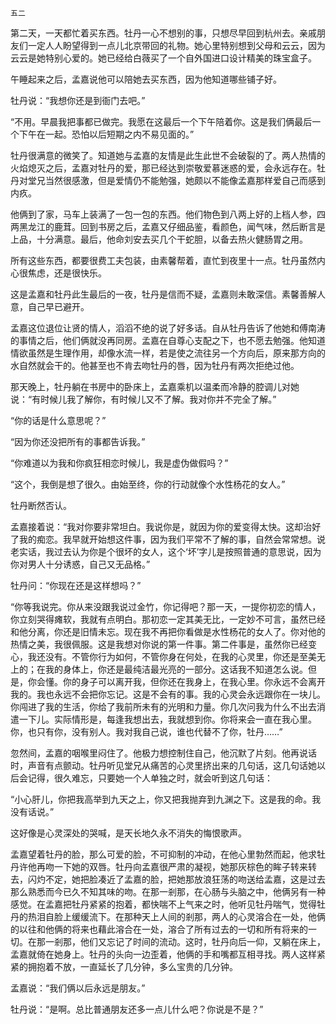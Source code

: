     五二 

   第二天，一天都忙着买东西。牡丹一心不想别的事，只想尽早回到杭州去。亲戚朋友们一定人人盼望得到一点儿北京带回的礼物。她心里特别想到父母和云云，因为云云是她特别心爱的。她已经给白薇买了一个自外国进口设计精美的珠宝盒子。

   午睡起来之后，孟嘉说他可以陪她去买东西，因为他知道哪些铺子好。

   牡丹说：“我想你还是到衙门去吧。”

   “不用。早晨我把事都已做完。我愿在这最后一个下午陪着你。这是我们俩最后一个下午在一起。恐怕以后短期之内不易见面的。”

   牡丹很满意的微笑了。知道她与孟嘉的友情是此生此世不会破裂的了。两人热情的火焰熄灭之后，孟嘉对牡丹的爱，那已经达到崇敬爱慕迷惑的爱，会永远存在。牡丹对堂兄当然很感激，但是爱情仍不能勉强，她颇以不能像孟嘉那样爱自己而感到内疚。

   他俩到了家，马车上装满了一包一包的东西。他们物色到八两上好的上档人参，四两黑龙江的鹿茸。回到书房之后，孟嘉又仔细品鉴，看颜色，闻气味，然后断言是上品，十分满意。最后，他命刘安去买几个干蛇胆，以备去热火健肠胃之用。

   所有这些东西，都要很费工夫包装，由素馨帮着，直忙到夜里十一点。牡丹虽然内心很焦虑，还是很快乐。

   这是孟嘉和牡丹此生最后的一夜，牡丹是信而不疑，孟嘉则未敢深信。素馨善解人意，自己早已避开。

   孟嘉这位退位让贤的情人，滔滔不绝的说了好多话。自从牡丹告诉了他她和傅南涛的事情之后，他们俩就没再同房。孟嘉在自尊心支配之下，也不愿去勉强。他知道情欲虽然是生理作用，却像水流一样，若是使之流往另一个方向后，原来那方向的水自然就会干的。他甚至也不肯去吻牡丹的唇，因为牡丹有两次拒绝过他。

   那天晚上，牡丹躺在书房中的卧床上，孟嘉乘机以温柔而冷静的腔调儿对她说：“有时候儿我了解你，有时候儿又不了解。我对你并不完全了解。”

   “你的话是什么意思呢？”

   “因为你还没把所有的事都告诉我。”

   “你难道以为我和你疯狂相恋时候儿，我是虚伪做假吗？”

   “这个，我倒是想了很久。由始至终，你的行动就像个水性杨花的女人。”

   牡丹断然否认。

   孟嘉接着说：“我对你要非常坦白。我说你是，就因为你的爱变得太快。这却治好了我的痴恋。我早就开始想这件事，因为我们平常不了解的事，自然会常常想。说老实话，我过去认为你是个很坏的女人，这个‘坏’字儿是按照普通的意思说，因为你对男人十分诱惑，自己又无品格。”

   牡丹问：“你现在还是这样想吗？”

   “你等我说完。你从来没跟我说过金竹，你记得吧？那一天，一提你初恋的情人，你立刻哭得瘫软，我就有点明白。那初恋一定其美无比，一定妙不可言，虽然已经和他分离，你还是旧情未忘。现在我不再把你看做是水性杨花的女人了。你对他的热情之美，我很佩服。这是我想对你说的第一件事。第二件事是，虽然你已经变心，我还没有。不管你行为如何，不管你身在何处，在我的心灵里，你还是至美无上的；在我的身体上，你还是最纯洁最光亮的一部分。这话我不知道怎么说。但是，你会懂。你的身子可以离开我，但你还在我身上，在我心里。你永远不会离开我的。我也永远不会把你忘记。这是不会有的事。我的心灵会永远跟你在一块儿。你闯进了我的生活，你给了我前所未有的光明和力量。你几次问我为什么不出去消遣一下儿。实际情形是，每逢我想出去，我就想到你。你将来会一直在我心里。你，也只有你，没有别人。我对我自己说，谁也代替不了你，牡丹……”

   忽然间，孟嘉的咽喉里闷住了。他极力想控制住自己，他沉默了片刻。他再说话时，声音有点颤动。牡丹听见堂兄从痛苦的心灵里挤出来的几句话，这几句话她以后会记得，很久难忘，只要她一个人单独之时，就会听到这几句话：

   “小心肝儿，你把我高举到九天之上，你又把我抛弃到九渊之下。这是我的命。我没有话说。”

   这好像是心灵深处的哭喊，是天长地久永不消失的悔恨歌声。

   孟嘉望着牡丹的脸，那么可爱的脸，不可抑制的冲动，在他心里勃然而起，他求牡丹许他再吻一下她的双唇。牡丹向孟嘉很严肃的凝视，她那灰棕色的眸子转来转去，闪灼不定，她把脸凑近了孟嘉的脸，把她那放浪狂荡的吻送给孟嘉，这是过去那么熟悉而今已久不知其味的吻。在那一剎那，在心肠与头脑之中，他俩另有一种感觉。在孟嘉把牡丹紧紧的抱着，都快喘不上气来之时，他听见牡丹喘气，觉得牡丹的热泪自脸上缓缓流下。在那种天上人间的剎那，两人的心灵溶合在一处，他俩的以往和他俩的将来也藉此溶合在一处，溶合了所有过去的一切和所有将来的一切。在那一剎那，他们又忘记了时间的流动。这时，牡丹向后一仰，又躺在床上，孟嘉就倚在她身上。牡丹的头向一边歪着，他俩的手和嘴都互相寻找。两人这样紧紧的拥抱着不放，一直延长了几分钟，多么宝贵的几分钟。

   孟嘉说：“我们俩以后永远是朋友。”

   牡丹说：“是啊。总比普通朋友还多一点儿什么吧？你说是不是？”

